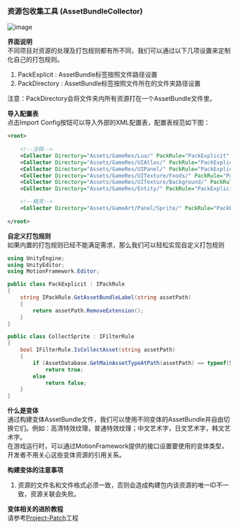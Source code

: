 ### 资源包收集工具 (AssetBundleCollector)

![image](https://github.com/gmhevinci/MotionFramework/raw/master/Docs/Image/AssetBundleCollector1.png)

**界面说明**  
不同项目对资源的处理及打包规则都有所不同，我们可以通过以下几项设置来定制化自己的打包规则。  
1. PackExplicit : AssetBundle标签按照文件路径设置
2. PackDirectory : AssetBundle标签按照文件所在的文件夹路径设置 

注意：PackDirectory会将文件夹内所有资源打在一个AssetBundle文件里。

**导入配置表**   
点击Import Config按钮可以导入外部的XML配置表，配置表规范如下图：
```xml
<root>
	
	<!--注释-->
	<Collector Directory="Assets/GameRes/Lua/" PackRule="PackExplicit" FilterRule="CollectAll" DontWriteAssetPath="0"/>
	<Collector Directory="Assets/GameRes/UIAtlas/" PackRule="PackExplicit" FilterRule="CollectAll" DontWriteAssetPath="0"/>
	<Collector Directory="Assets/GameRes/UIPanel/" PackRule="PackExplicit" FilterRule="CollectAll" DontWriteAssetPath="0"/>
	<Collector Directory="Assets/GameRes/UITexture/Foods/" PackRule="PackExplicit" FilterRule="CollectAll" DontWriteAssetPath="0"/>
	<Collector Directory="Assets/GameRes/UITexture/Background/" PackRule="PackExplicit" FilterRule="CollectAll" DontWriteAssetPath="0"/>
	<Collector Directory="Assets/GameRes/Entity/" PackRule="PackExplicit" FilterRule="CollectAll" DontWriteAssetPath="0"/>

	<!--精灵-->
	<Collector Directory="Assets/GameArt/Panel/Sprite/" PackRule="PackDirectory" FilterRule="CollectAll" DontWriteAssetPath="1"/>
	
</root>
```

**自定义打包规则**   
如果内置的打包规则已经不能满足需求，那么我们可以轻松实现自定义打包规则
```C#
using UnityEngine;
using UnityEditor;
using MotionFramework.Editor;

public class PackExplicit : IPackRule
{
	string IPackRule.GetAssetBundleLabel(string assetPath)
	{
		return assetPath.RemoveExtension();
	}
}

public class CollectSprite : IFilterRule
{
	bool IFilterRule.IsCollectAsset(string assetPath)
	{
		if (AssetDatabase.GetMainAssetTypeAtPath(assetPath) == typeof(Sprite))
			return true;
		else
			return false;
	}
}
```

**什么是变体**  
通过构建变体AssetBundle文件，我们可以使用不同变体的AssetBundle并自由切换它们。例如：高清特效纹理，普通特效纹理；中文艺术字，日文艺术字，韩文艺术字。  
在游戏运行时，可以通过MotionFramework提供的接口设置要使用的变体类型，开发者不用关心这些变体资源的引用关系。

**构建变体的注意事项**  
1. 资源的文件名和文件格式必须一致，否则会造成构建包内该资源的唯一ID不一致，资源关联会失败。

**变体相关的进阶教程**  
请参考[Project-Patch](https://github.com/gmhevinci/Projects/tree/master/Project-Patch)工程